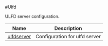 #Ulfd

ULFD server configuration.


<table><thead><tr><th>Name</th><th>Description</th></tr></thead><tbody><tr><td><a href="../../../configuration/ulfd/ulfdserver/ulfdserver">ulfdserver</a></td><td>Configuration for ulfd server</td><tr></tbody></table>
